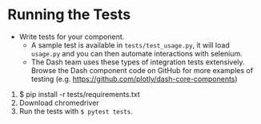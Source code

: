 # Running the Tests

- Write tests for your component.
    - A sample test is available in `tests/test_usage.py`, it will load `usage.py` and you can then automate interactions with selenium.
    - The Dash team uses these types of integration tests extensively. Browse the Dash component code on GitHub for more examples of testing (e.g. https://github.com/plotly/dash-core-components)

1. $ pip install -r tests/requirements.txt
2. Download chromedriver
3. Run the tests with `$ pytest tests`.
